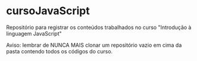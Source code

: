 # cursoJavaScript
 Repositório para registrar os conteúdos trabalhados no curso "Introdução à linguagem JavaScript"

 Aviso: lembrar de NUNCA MAIS clonar um repositório vazio em cima da pasta contendo todos os códigos do curso.